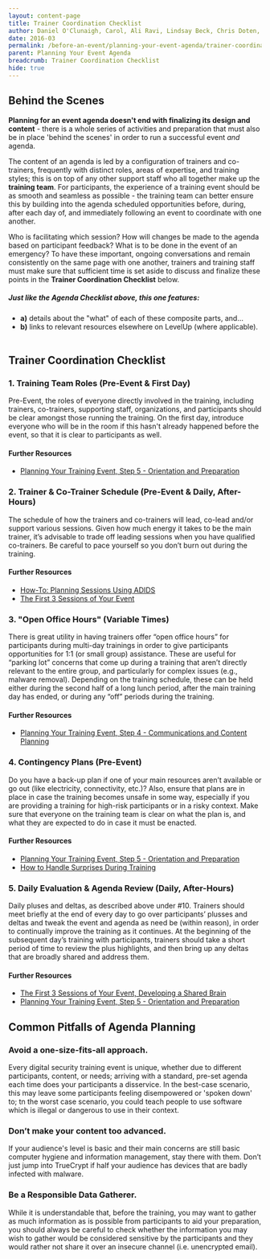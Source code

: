 ```yaml
---
layout: content-page
title: Trainer Coordination Checklist
author: Daniel O'Clunaigh, Carol, Ali Ravi, Lindsay Beck, Chris Doten, Nick Sera-Leyva
date: 2016-03
permalink: /before-an-event/planning-your-event-agenda/trainer-coordination-checklist/
parent: Planning Your Event Agenda
breadcrumb: Trainer Coordination Checklist
hide: true
---
```

## Behind the Scenes

**Planning for an event agenda doesn't end with finalizing its design and content** - there is a whole series of activities and preparation that must also be in place 'behind the scenes' in order to run a successful event *and* agenda.

The content of an agenda is led by a configuration of trainers and co-trainers, frequently with distinct roles, areas of expertise, and training styles; this is on top of any other support staff who all together make up the **training team**. For participants, the experience of a training event should be as smooth and seamless as possible - the training team can better ensure this by building into the agenda scheduled opportunities before, during, after each day of, and immediately following an event to coordinate with one another.

Who is facilitating which session? How will changes be made to the agenda based on participant feedback? What is to be done in the event of an emergency? To have these important, ongoing conversations and remain consistently on the same page with one another, trainers and training staff must make sure that sufficient time is set aside to discuss and finalize these points in the **Trainer Coordination Checklist** below.

##### Just like the Agenda Checklist above, this one features:

- **a)** details about the "what" of each of these composite parts, and...
- **b)** links to relevant resources elsewhere on LevelUp (where applicable).
<br><br>

## Trainer Coordination Checklist

### 1. Training Team Roles (Pre-Event & First Day)
Pre-Event, the roles of everyone directly involved in the training, including trainers, co-trainers, supporting staff, organizations, and participants should be clear amongst those running the training. On the first day, introduce everyone who will be in the room if this hasn't already happened before the event, so that it is clear to participants as well.

#### Further Resources
- [Planning Your Training Event, Step 5 - Orientation and Preparation](/level-up/before-an-event/planning-your-training-event/5-orientation-preparation/)

### 2. Trainer & Co-Trainer Schedule (Pre-Event & Daily, After-Hours)
The schedule of how the trainers and co-trainers will lead, co-lead and/or support various sessions. Given how much energy it takes to be the main trainer, it’s advisable to trade off leading sessions when you have qualified co-trainers. Be careful to pace yourself so you don’t burn out during the training.

#### Further Resources
- [How-To: Planning Sessions Using ADIDS](/level-up/before-an-event/preparing-sessions-using-adids/)
- [The First 3 Sessions of Your Event](/level-up/you-the-trainer/first-3-sessions-of-your-event/)

### 3. "Open Office Hours" (Variable Times)
There is great utility in having trainers offer “open office hours” for participants during multi-day trainings in order to give participants opportunities for 1:1 (or small group) assistance. These are useful for “parking lot” concerns that come up during a training that aren’t directly relevant to the entire group, and particularly for complex issues (e.g., malware removal). Depending on the training schedule, these can be held either during the second half of a long lunch period, after the main training day has ended, or during any “off” periods during the training.

#### Further Resources

- [Planning Your Training Event, Step 4 - Communications and Content Planning](/level-up/before-an-event/planning-your-training-event/4-communications-content-planning/)

### 4. Contingency Plans (Pre-Event)
Do you have a back-up plan if one of your main resources aren’t available or go out (like electricity, connectivity, etc.)? Also, ensure that plans are in place in case the training becomes unsafe in some way, especially if you are providing a training for high-risk participants or in a risky context. Make sure that everyone on the training team is clear on what the plan is, and what they are expected to do in case it must be enacted.

#### Further Resources
- [Planning Your Training Event, Step 5 - Orientation and Preparation](/level-up/before-an-event/planning-your-training-event/5-orientation-preparation/)
- [How to Handle Surprises During Training](/level-up/you-the-trainer/how-to-handle-surprises-during-training/)

### 5. Daily Evaluation & Agenda Review (Daily, After-Hours)
Daily pluses and deltas, as described above under #10. Trainers should meet briefly at the end of every day to go over participants’ plusses and deltas and tweak the event and agenda as need be (within reason), in order to continually improve the training as it continues. At the beginning of the subsequent day’s training with participants, trainers should take a short period of time to review the plus highlights, and then bring up any deltas that are broadly shared and address them.

#### Further Resources
- [The First 3 Sessions of Your Event, Developing a Shared Brain](/level-up/you-the-trainer/first-3-sessions-of-your-event/developing-a-shared-brain/)
- [Planning Your Training Event, Step 5 - Orientation and Preparation](/level-up/before-an-event/planning-your-training-event/5-orientation-preparation/)

## Common Pitfalls of Agenda Planning

### Avoid a one-size-fits-all approach.
Every digital security training event is unique, whether due to different participants, content, or needs; arriving with a standard, pre-set agenda each time does your participants a disservice. In the best-case scenario, this may leave some participants feeling disempowered or 'spoken down' to; tn the worst case scenario, you could teach people to use software which is illegal or dangerous to use in their context.

### Don’t make your content too advanced.
If your audience's level is basic and their main concerns are still basic computer hygiene and information management, stay there with them. Don’t just jump into TrueCrypt if half your audience has devices that are badly infected with malware.

### Be a Responsible Data Gatherer.
While it is understandable that, before the training, you may want to gather as much information as is possible from participants to aid your preparation, you should always be careful to check whether the information you may wish to gather would be considered sensitive by the participants and they would rather not share it over an insecure channel (i.e. unencrypted email).
<br><br>
